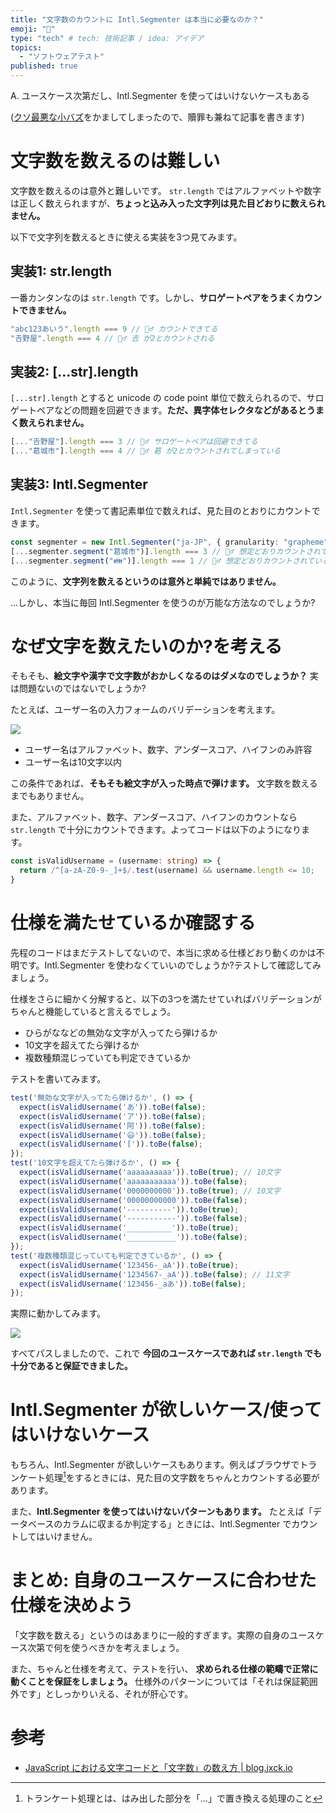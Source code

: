 ```yaml
---
title: "文字数のカウントに Intl.Segmenter は本当に必要なのか？"
emoji: "🧶"
type: "tech" # tech: 技術記事 / idea: アイデア
topics:
  - "ソフトウェアテスト"
published: true
---
```


A. ユースケース次第だし、Intl.Segmenter を使ってはいけないケースもある

([クソ最悪な小バズ](https://x.com/le_panda_noir/status/1776241771766526372?s=46)をかましてしまったので、贖罪も兼ねて記事を書きます)

# 文字数を数えるのは難しい
文字数を数えるのは意外と難しいです。 `str.length` ではアルファベットや数字は正しく数えられますが、**ちょっと込み入った文字列は見た目どおりに数えられません。**

以下で文字列を数えるときに使える実装を3つ見てみます。

## 実装1: str.length
一番カンタンなのは `str.length` です。しかし、**サロゲートペアをうまくカウントできません。**

```ts
"abc123あいう".length === 9 // 🙆‍♂ カウントできてる
"𠮷野屋".length === 4 // 🙅‍♂ 𠮷 が2とカウントされる
```

## 実装2: [...str].length

`[...str].length` とすると unicode の code point 単位で数えられるので、サロゲートペアなどの問題を回避できます。**ただ、異字体セレクタなどがあるとうまく数えられません。**

```ts
[..."𠮷野屋"].length === 3 // 🙆‍♂ サロゲートペアは回避できてる
[..."葛󠄀城市"].length === 4 // 🙅‍♂ 葛󠄀 が2とカウントされてしまっている
```

## 実装3: Intl.Segmenter
`Intl.Segmenter` を使って書記素単位で数えれば、見た目のとおりにカウントできます。

```ts
const segmenter = new Intl.Segmenter("ja-JP", { granularity: "grapheme" })
[...segmenter.segment("葛󠄀城市")].length === 3 // 🙆‍♂ 想定どおりカウントされている
[...segmenter.segment("👪")].length === 1 // 🙆‍♂ 想定どおりカウントされている
```

このように、**文字列を数えるというのは意外と単純ではありません。**

...しかし、本当に毎回 Intl.Segmenter を使うのが万能な方法なのでしょうか?

# なぜ文字を数えたいのか?を考える

そもそも、**絵文字や漢字で文字数がおかしくなるのはダメなのでしょうか？** 実は問題ないのではないでしょうか?

たとえば、ユーザー名の入力フォームのバリデーションを考えます。

![](https://storage.googleapis.com/zenn-user-upload/a36c04de5a0c-20240406.png)

- ユーザー名はアルファベット、数字、アンダースコア、ハイフンのみ許容
- ユーザー名は10文字以内

この条件であれば、**そもそも絵文字が入った時点で弾けます。** 文字数を数えるまでもありません。

また、アルファベット、数字、アンダースコア、ハイフンのカウントなら `str.length` で十分にカウントできます。よってコードは以下のようになります。

```ts
const isValidUsername = (username: string) => {
  return /^[a-zA-Z0-9-_]+$/.test(username) && username.length <= 10;
}
```

# 仕様を満たせているか確認する

先程のコードはまだテストしてないので、本当に求める仕様どおり動くのかは不明です。Intl.Segmenter を使わなくていいのでしょうか?テストして確認してみましょう。

仕様をさらに細かく分解すると、以下の3つを満たせていればバリデーションがちゃんと機能していると言えるでしょう。

- ひらがななどの無効な文字が入ってたら弾けるか
- 10文字を超えてたら弾けるか
- 複数種類混じっていても判定できているか

テストを書いてみます。

```ts
test('無効な文字が入ってたら弾けるか', () => {
  expect(isValidUsername('あ')).toBe(false);
  expect(isValidUsername('ア')).toBe(false);
  expect(isValidUsername('阿')).toBe(false);
  expect(isValidUsername('😃')).toBe(false);
  expect(isValidUsername('[')).toBe(false);
});
test('10文字を超えてたら弾けるか', () => {
  expect(isValidUsername('aaaaaaaaaa')).toBe(true); // 10文字
  expect(isValidUsername('aaaaaaaaaaa')).toBe(false);
  expect(isValidUsername('0000000000')).toBe(true); // 10文字
  expect(isValidUsername('00000000000')).toBe(false);
  expect(isValidUsername('----------')).toBe(true);
  expect(isValidUsername('-----------')).toBe(false);
  expect(isValidUsername('__________')).toBe(true);
  expect(isValidUsername('___________')).toBe(false);
});
test('複数種類混じっていても判定できているか', () => {
  expect(isValidUsername('123456-_aA')).toBe(true);
  expect(isValidUsername('1234567-_aA')).toBe(false); // 11文字
  expect(isValidUsername('123456-_aあ')).toBe(false);
});
```

実際に動かしてみます。

![](https://storage.googleapis.com/zenn-user-upload/28291ab5b377-20240406.png)

すべてパスしましたので、これで **今回のユースケースであれば `str.length` でも十分であると保証できました。**

# Intl.Segmenter が欲しいケース/使ってはいけないケース

もちろん、Intl.Segmenter が欲しいケースもあります。例えばブラウザでトランケート処理[^1]をするときには、見た目の文字数をちゃんとカウントする必要があります。

また、**Intl.Segmenter を使ってはいけないパターンもあります。** たとえば「データベースのカラムに収まるか判定する」ときには、Intl.Segmenter でカウントしてはいけません。

# まとめ: 自身のユースケースに合わせた仕様を決めよう

「文字数を数える」というのはあまりに一般的すぎます。実際の自身のユースケース次第で何を使うべきかを考えましょう。

また、ちゃんと仕様を考えて、テストを行い、 **求められる仕様の範疇で正常に動くことを保証をしましょう。** 仕様外のパターンについては「それは保証範囲外です」としっかりいえる、それが肝心です。


# 参考

- [JavaScript における文字コードと「文字数」の数え方 | blog.jxck.io](https://blog.jxck.io/entries/2017-03-02/unicode-in-javascript.html)

[^1]: トランケート処理とは、はみ出した部分を「...」で置き換える処理のこと
